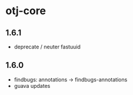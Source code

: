 otj-core
========

1.6.1
-----
* deprecate / neuter fastuuid

1.6.0
-----

* findbugs: annotations -> findbugs-annotations
* guava updates
